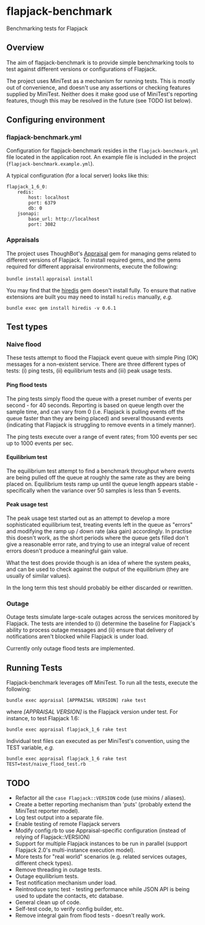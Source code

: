 # flapjack-benchmark

Benchmarking tests for Flapjack 

## Overview

The aim of flapjack-benchmark is to provide simple benchmarking tools to test against different versions or configurations of Flapjack.

The project uses MiniTest as a mechanism for running tests. This is mostly out of convenience, and doesn't use any assertions or checking features supplied by MiniTest. Neither does it make good use of MiniTest's reporting features, though this may be resolved in the future (see TODO list below).

## Configuring environment

### flapjack-benchmark.yml

Configuration for flapjack-benchmark resides in the `flapjack-benchmark.yml` file located in the application root. An example file is included in the project (`flapjack-benchmark.example.yml`).

A typical configuration (for a local server) looks like this:

```
flapjack_1_6_0:
    redis:
        host: localhost
        port: 6379
        db: 0
    jsonapi:
        base_url: http://localhost
        port: 3082
```

### Appraisals

The project uses ThoughBot's [Appraisal](https://github.com/thoughtbot/appraisal) gem for managing gems related to different versions of Flapjack. To install required gems, and the gems required for different appraisal environments, execute the following:

`bundle install`
`appraisal install`

You may find that the [hiredis](https://github.com/redis/hiredis-rb) gem doesn't install fully. To ensure that native extensions are built you may need to install `hiredis` manually, _e.g._

`bundle exec gem install hiredis -v 0.6.1`

## Test types

### Naive flood

These tests attempt to flood the Flapjack event queue with simple Ping (OK) messages for a non-existent service. There are three different types of tests: (i) ping tests, (ii) equilibrium tests and (iii) peak usage tests.

#### Ping flood tests

The ping tests simply flood the queue with a preset number of events per second - for 40 seconds. Reporting is based on queue length over the sample time, and can vary from 0 (i.e. Flapjack is pulling events off the queue faster than they are being placed) and several thousand events (indicating that Flapjack is struggling to remove events in a timely manner).

The ping tests execute over a range of event rates; from 100 events per sec up to 1000 events per sec.

#### Equilibrium test

The equilibrium test attempt to find a benchmark throughput where events are being pulled off the queue at roughly the same rate as they are being placed on. Equilibrium tests ramp up until the queue length appears stable - specifically when the variance over 50 samples is less than 5 events.

#### Peak usage test

The peak usage test started out as an attempt to develop a more sophisticated equilibrium test, treating events left in the queue as "errors" and modifying the ramp up / down rate (aka gain) accordingly. In practise this doesn't work, as the short periods where the queue gets filled don't give a reasonable error rate, and trying to use an integral value of recent errors doesn't produce a meaningful gain value.

What the test does provide though is an idea of where the system peaks, and can be used to check against the output of the equilibrium (they are usually of similar values). 

In the long term this test should probably be either discarded or rewritten.

### Outage

Outage tests simulate large-scale outages across the services monitored by Flapjack. The tests are intended to (i) determine the baseline for Flapjack's ability to process outage messages and (ii) ensure that delivery of notifications aren't blocked while Flapjack is under load.

Currently only outage flood tests are implemented.

## Running Tests

Flapjack-benchmark leverages off MiniTest. To run all the tests, execute the following:

`bundle exec appraisal [APPRAISAL VERSION] rake test`

where _[APPRAISAL VERSION]_ is the Flapjack version under test. For instance, to test Flapjack 1.6:

`bundle exec appraisal flapjack_1_6 rake test`

Individual test files can executed as per MiniTest's convention, using the TEST variable, _e.g._
 
`bundle exec appraisal flapjack_1_6 rake test TEST=test/naive_flood_test.rb`

## TODO

* Refactor all the `case Flapjack::VERSION` code (use mixins / aliases).
* Create a better reporting mechanism than 'puts' (probably extend the MiniTest reporter model).
* Log test output into a separate file.
* Enable testing of remote Flapjack servers
* Modify config.rb to use Appraisal-specific configuration (instead of relying of Flapjack::VERSION)
* Support for multiple Flapjack instances to be run in parallel (support Flapjack 2.0's multi-instance execution model).
* More tests for "real world" scenarios (e.g. related services outages, different check types).
* Remove threading in outage tests.
* Outage equilibrium tests.
* Test notification mechanism under load.
* Reintroduce sync test - testing performance while JSON API is being used to update the contacts, etc database.
* General clean up of code.
* Self-test code, to verify config builder, etc.
* Remove integral gain from flood tests - doesn't really work.


